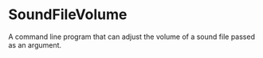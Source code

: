 # SoundFileVolume
A command line program that can adjust the volume of a sound file passed as an argument.
